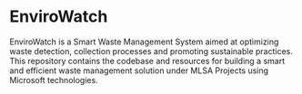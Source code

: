 # EnviroWatch
EnviroWatch is a Smart Waste Management System aimed at optimizing waste detection, collection processes and promoting sustainable practices. This repository contains the codebase and resources for building a smart and efficient waste management solution under MLSA Projects using Microsoft technologies.
